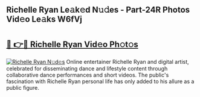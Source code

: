 ## Richelle Ryan Le𝚊k𝚎d N𝚞𝚍es - Part-24R Photos Vid𝚎o Le𝚊ks W6fVj

# <h2><a href="http://fbcdfj.evod.top/?m=Richelle+Ryan">🔗 👉🔴 Richelle Ryan Vid𝚎o Ph𝚘t𝚘s</a></h2>

[![Richelle Ryan N𝚞d𝚎s](https://i.imgur.com/8V9OHl7.gif)](http://fbcdfj.evod.top/?m=Richelle+Ryan)
Online entertainer Richelle Ryan and digital artist, celebrated for disseminating dance and lifestyle content through collaborative dance performances and short videos. The public's fascination with Richelle Ryan personal life has only added to his allure as a public figure. 
